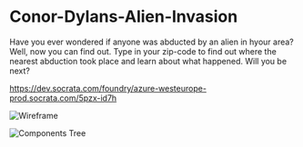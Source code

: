 # Conor-Dylans-Alien-Invasion

Have you ever wondered if anyone was abducted by an alien in hyour area? Well, now you can find out. Type in your zip-code to find out where the nearest abduction took place and learn about what happened. Will you be next?

https://dev.socrata.com/foundry/azure-westeurope-prod.socrata.com/5pzx-id7h


![Wireframe](https://imgur.com/a/xp0oQ0J)

![Components Tree](https://imgur.com/a/gUZG3Q2)
